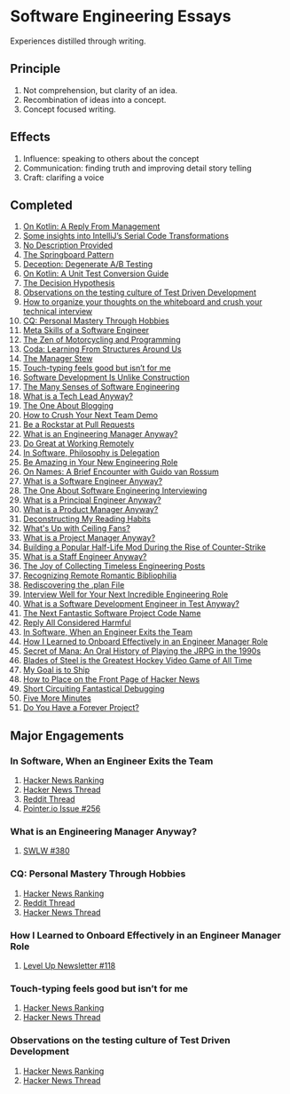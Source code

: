 # Software Engineering Essays

Experiences distilled through writing.

## Principle

1. Not comprehension, but clarity of an idea.
1. Recombination of ideas into a concept.
1. Concept focused writing.

## Effects

1. Influence: speaking to others about the concept
1. Communication: finding truth and improving detail story telling
1. Craft: clarifing a voice

## Completed

1. [On Kotlin: A Reply From Management](https://medium.com/@solidi/on-kotlin-a-reply-from-management-8f9220544c1d)
1. [Some insights into IntelliJ’s Serial Code Transformations](https://medium.com/free-code-camp/intellijs-serial-code-transformations-775fe7aa517c)
1. [No Description Provided](https://medium.com/hackernoon/no-description-provided-8d9e0f3a3abb)
1. [The Springboard Pattern](https://medium.com/hackernoon/the-springboard-pattern-340e00379404)
1. [Deception: Degenerate A/B Testing](https://medium.com/hackernoon/deception-degenerate-a-b-testing-ecce6635000e)
1. [On Kotlin: A Unit Test Conversion Guide](https://proandroiddev.com/on-kotlin-a-unit-test-conversion-guide-71e0597bb45d)
1. [The Decision Hypothesis](https://medium.com/hackernoon/the-decision-hypothesis-aa512e0113)
1. [Observations on the testing culture of Test Driven Development](https://medium.com/free-code-camp/8-observations-on-test-driven-development-a9b5144f868)
1. [How to organize your thoughts on the whiteboard and crush your technical interview](https://medium.com/free-code-camp/how-to-organize-your-thoughts-on-the-whiteboard-and-crush-your-technical-interview-b668de4e6941)
1. [CQ: Personal Mastery Through Hobbies](https://medium.com/@solidi/cq-personal-mastery-through-hobbies-f25aab2e49ad)
1. [Meta Skills of a Software Engineer](https://medium.com/hackernoon/meta-skills-of-a-software-engineer-bed411f6685e)
1. [The Zen of Motorcycling and Programming](https://medium.com/hackernoon/the-zen-of-motorcycling-and-programming-620907dbab2c)
1. [Coda: Learning From Structures Around Us](https://medium.com/hackernoon/coda-learning-from-structures-around-us-25052243e1a7)
1. [The Manager Stew](https://medium.com/hackernoon/the-manager-stew-dd59cd653728)
1. [Touch-typing feels good but isn’t for me](https://medium.com/free-code-camp/touch-typing-feels-good-but-isnt-for-me-2cfbafee2074?sk=9df82a30a376556f5cc1d2303e737afb)
1. [Software Development Is Unlike Construction](https://medium.com/hackernoon/software-is-unlike-construction-c0284ee4b723)
1. [The Many Senses of Software Engineering](https://medium.com/@solidi/the-many-senses-of-software-engineering-aba9f289498c)
1. [What is a Tech Lead Anyway?](https://dev.to/solidi/what-is-a-tech-lead-anyway-483p)
1. [The One About Blogging](https://medium.com/@solidi/the-one-about-blogging-cd9e65a2055b)
1. [How to Crush Your Next Team Demo](https://dev.to/solidi/how-to-crush-your-next-team-demo-2bb5)
1. [Be a Rockstar at Pull Requests](https://dev.to/solidi/be-a-rockstar-at-pull-requests-1e4f)
1. [What is an Engineering Manager Anyway?](https://dev.to/solidi/what-is-an-engineering-manager-anyway-4and)
1. [Do Great at Working Remotely](https://dev.to/solidi/do-great-at-working-remotely-1oh9)
1. [In Software, Philosophy is Delegation](https://medium.com/@solidi/in-software-philosophy-is-delegation-c786dd3a16cf)
1. [Be Amazing in Your New Engineering Role](https://dev.to/solidi/be-amazing-in-your-new-engineering-role-1klc)
1. [On Names: A Brief Encounter with Guido van Rossum](https://medium.com/@solidi/on-names-a-brief-encounter-with-guido-van-rossum-6c4ff065e86c)
1. [What is a Software Engineer Anyway?](https://dev.to/solidi/what-is-a-software-engineer-anyway-3fb2)
1. [The One About Software Engineering Interviewing](https://medium.com/@solidi/the-one-about-software-engineering-interviewing-6f126e3a3171)
1. [What is a Principal Engineer Anyway?](https://dev.to/solidi/what-is-a-principal-engineer-anyway-55n0)
1. [What is a Product Manager Anyway?](https://dev.to/solidi/what-is-a-product-manager-anyway-3pc4)
1. [Deconstructing My Reading Habits](https://medium.com/the-innovation/deconstructing-my-reading-habits-cef9e7d82bad)
1. [What's Up with Ceiling Fans?](https://dev.to/solidi/what-s-up-with-ceiling-fans-380)
1. [What is a Project Manager Anyway?](https://dev.to/solidi/what-is-a-project-manager-anyway-fbb)
1. [Building a Popular Half-Life Mod During the Rise of Counter-Strike](https://medium.com/super-jump/building-a-popular-half-life-mod-during-the-rise-of-counter-strike-fec6a5b9fd8f)
1. [What is a Staff Engineer Anyway?](https://dev.to/solidi/what-is-a-staff-engineer-anyway-4blj)
1. [The Joy of Collecting Timeless Engineering Posts](https://dev.to/solidi/the-joy-of-collecting-timeless-engineering-posts-5el3)
1. [Recognizing Remote Romantic Bibliophilia](https://dev.to/solidi/recognizing-remote-romantic-bibliophilia-255f)
1. [Rediscovering the .plan File](https://dev.to/solidi/rediscovering-the-plan-file-4k1i)
1. [Interview Well for Your Next Incredible Engineering Role](https://levelup.gitconnected.com/interview-well-for-your-next-incredible-engineering-role-a5513e6596ae?sk=fd06c4775ff3e9d912be078e6854c64f)
1. [What is a Software Development Engineer in Test Anyway?](https://dev.to/solidi/what-is-a-software-development-engineer-in-test-anyway-41g6)
1. [The Next Fantastic Software Project Code Name](https://dev.to/solidi/the-next-fantastic-software-project-code-name-bbd)
1. [Reply All Considered Harmful](https://medium.com/@solidi/reply-all-considered-harmful-f895beb5eabc)
1. [In Software, When an Engineer Exits the Team](https://medium.com/@solidi/in-software-when-an-engineer-exits-the-team-1e550303cff8)
1. [How I Learned to Onboard Effectively in an Engineer Manager Role](https://itnext.io/how-i-learned-to-onboard-effectively-in-an-engineer-manager-role-8ea76627e36c)
1. [Secret of Mana: An Oral History of Playing the JRPG in the 1990s](https://superjumpmagazine.com/secret-of-mana-an-oral-history-of-playing-the-jrpg-in-the-1990s-39029a28584f)
1. [Blades of Steel is the Greatest Hockey Video Game of All Time](https://medium.com/@solidi/blades-of-steel-is-the-greatest-hockey-video-game-of-all-time-9c6de5ab75ab)
1. [My Goal is to Ship](https://medium.com/@solidi/my-goal-is-to-ship-c772f63c278d)
1. [How to Place on the Front Page of Hacker News](https://medium.com/@solidi/how-to-place-on-the-front-page-of-hacker-news-6f24a97a6dd5)
1. [Short Circuiting Fantastical Debugging](https://dev.to/solidi/short-circuiting-fantastical-debugging-ig3)
1. [Five More Minutes](https://dev.to/solidi/five-more-minutes-5b7d)
1. [Do You Have a Forever Project?](https://dev.to/solidi/do-you-have-a-forever-project-kpk)

## Major Engagements

### In Software, When an Engineer Exits the Team

1. [Hacker News Ranking](http://hnrankings.info/28692059/)
1. [Hacker News Thread](https://news.ycombinator.com/item?id=28692059)
1. [Reddit Thread](https://www.reddit.com/r/programming/comments/pxsq9l/when_an_engineer_exits_the_team/)
1. [Pointer.io Issue #256](https://www.pointer.io/archives/b909760c19/)

### What is an Engineering Manager Anyway?

1. [SWLW #380](https://softwareleadweekly.com/issues/380)

### CQ: Personal Mastery Through Hobbies

1. [Hacker News Ranking](http://hnrankings.info/18635362/)
1. [Reddit Thread](https://www.reddit.com/r/amateurradio/comments/i72bwp/ham_radio_cq_personal_mastery_through_hobbies_2018/)
1. [Hacker News Thread](https://news.ycombinator.com/item?id=18635362)

### How I Learned to Onboard Effectively in an Engineer Manager Role

1. [Level Up Newsletter #118](https://levelup.patkua.com/issues/level-up-issue-118-846716)

### Touch-typing feels good but isn’t for me

1. [Hacker News Ranking](http://hnrankings.info/19672434/)
1. [Hacker News Thread](https://news.ycombinator.com/item?id=19672434)

### Observations on the testing culture of Test Driven Development

1. [Hacker News Ranking](http://hnrankings.info/17756835/)
1. [Hacker News Thread](https://news.ycombinator.com/item?id=17756835)
